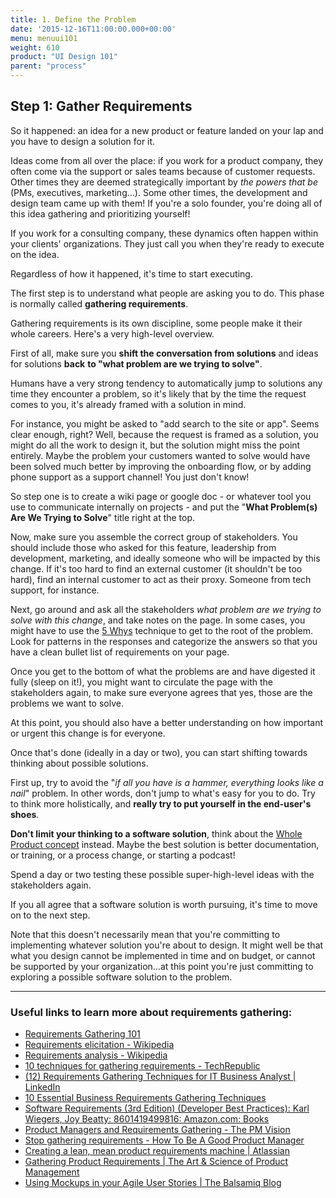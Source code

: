 ```yaml
---
title: 1. Define the Problem
date: '2015-12-16T11:00:00.000+00:00'
menu: menuui101
weight: 610
product: "UI Design 101"
parent: "process"
---
```


## Step 1: Gather Requirements

So it happened: an idea for a new product or feature landed on your lap and you have to design a solution for it.

Ideas come from all over the place: if you work for a product company, they often come via the support or sales teams because of customer requests. Other times they are deemed strategically important by _the powers that be_ (PMs, executives, marketing...). Some other times, the development and design team came up with them! If you're a solo founder, you're doing all of this idea gathering and prioritizing yourself! 

If you work for a consulting company, these dynamics often happen within your clients' organizations. They just call you when they're ready to execute on the idea.

Regardless of how it happened, it's time to start executing.

The first step is to understand what people are asking you to do. This phase is normally called **gathering requirements**.

Gathering requirements is its own discipline, some people make it their whole careers. Here's a very high-level overview.

First of all, make sure you **shift the conversation from solutions** and ideas for solutions **back** **to "what problem are we trying to solve"**.

Humans have a very strong tendency to automatically jump to solutions any time they encounter a problem, so it's likely that by the time the request comes to you, it's already framed with a solution in mind.

For instance, you might be asked to "add search to the site or app". Seems clear enough, right? Well, because the request is framed as a solution, you might do all the work to design it, but the solution might miss the point entirely. Maybe the problem your customers wanted to solve would have been solved much better by improving the onboarding flow, or by adding phone support as a support channel! You just don't know!

So step one is to create a wiki page or google doc - or whatever tool you use to communicate internally on projects - and put the "**What Problem(s) Are We Trying to Solve**" title right at the top.

Now, make sure you assemble the correct group of stakeholders. You should include those who asked for this feature, leadership from development, marketing, and ideally someone who will be impacted by this change. If it's too hard to find an external customer (it shouldn't be too hard), find an internal customer to act as their proxy. Someone from tech support, for instance.

Next, go around and ask all the stakeholders _what problem are we trying to solve with this change_, and take notes on the page. In some cases, you might have to use the [5 Whys](https://en.wikipedia.org/wiki/5_Whys) technique to get to the root of the problem. Look for patterns in the responses and categorize the answers so that you have a clean bullet list of requirements on your page.

Once you get to the bottom of what the problems are and have digested it fully (sleep on it!), you might want to circulate the page with the stakeholders again, to make sure everyone agrees that yes, those are the problems we want to solve.

At this point, you should also have a better understanding on how important or urgent this change is for everyone.

Once that's done (ideally in a day or two), you can start shifting towards thinking about possible solutions.

First up, try to avoid the "_if all you have is a hammer, everything looks like a nail_" problem. In other words, don't jump to what's easy for you to do. Try to think more holistically, and **really try to put yourself in the end-user's shoes**.

**Don't limit your thinking to a software solution**, think about the [Whole Product concept](https://en.wikipedia.org/wiki/Whole_product) instead. Maybe the best solution is better documentation, or training, or a process change, or starting a podcast! 

Spend a day or two testing these possible super-high-level ideas with the stakeholders again.

If you all agree that a software solution is worth pursuing, it's time to move on to the next step.

Note that this doesn't necessarily mean that you're committing to implementing whatever solution you're about to design. It might well be that what you design cannot be implemented in time and on budget, or cannot be supported by your organization...at this point you're just committing to exploring a possible software solution to the problem.

- - -

### Useful links to learn more about requirements gathering:

*   [Requirements Gathering 101](https://www.projectsmart.co.uk/requirements-gathering.php)
*   [Requirements elicitation - Wikipedia](https://en.wikipedia.org/wiki/Requirements_elicitation)
*   [Requirements analysis - Wikipedia](https://en.wikipedia.org/wiki/Requirements_analysis)
*   [10 techniques for gathering requirements - TechRepublic](https://www.techrepublic.com/blog/10-things/10-techniques-for-gathering-requirements/)
*   [(12) Requirements Gathering Techniques for IT Business Analyst | LinkedIn](https://www.linkedin.com/pulse/requirements-gathering-techniques-business-analyst-swadeep-nagar/)
*   [10 Essential Business Requirements Gathering Techniques](http://www.brighthubpm.com/project-planning/60264-techniques-used-in-business-requirements-gathering/)
*   [Software Requirements (3rd Edition) (Developer Best Practices): Karl Wiegers, Joy Beatty: 8601419499816: Amazon.com: Books](https://www.amazon.com/Software-Requirements-Developer-Best-Practices/dp/0735679665/ref=sr_1_3?s=books&ie=UTF8&qid=1519812182&sr=1-3&keywords=requirements+gathering)
*   [Product Managers and Requirements Gathering - The PM Vision](http://johnpeltier.com/blog/2013/12/21/product-manager-requirements-gathering/)
*   [Stop gathering requirements - How To Be A Good Product Manager](https://www.goodproductmanager.com/2008/05/06/stop-gathering-requirements/)
*   [Creating a lean, mean product requirements machine | Atlassian](https://www.atlassian.com/agile/product-management/requirements)
*   [Gathering Product Requirements | The Art & Science of Product Management](https://product-wisdom.com/2013/02/27/gathering-product-requirements/)
*   [Using Mockups in your Agile User Stories | The Balsamiq Blog](https://blog.balsamiq.com/using-mockups-in-your-agile-user-stories/)



  


